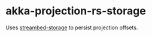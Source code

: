 akka-projection-rs-storage
===

Uses [streambed-storage](https://github.com/streambed/streambed-rs/streambed-storage) to persist projection offsets.